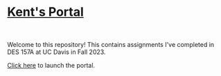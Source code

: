 <h1><a href='https://kentallenduke.github.io/kent-portal'>Kent's Portal</a></h1>
<br>

Welcome to this repository! This contains assignments I've completed in DES 157A at UC Davis in Fall 2023.

<a href='https://kentallenduke.github.io/kent-portal'>Click here</a> to launch the portal.


